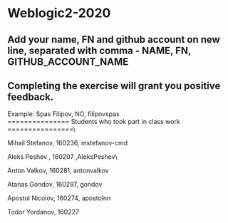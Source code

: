 # Weblogic2-2020
Add your name, FN and github account on new line, separated with comma - NAME, FN, GITHUB_ACCOUNT_NAME
------------------------------------
Completing the exercise will grant you positive feedback.
------------------------------------
Example: Spas Filipov, NO, filipovspas\
=============== Students who took part in class work ================\

Mihail Stefanov, 160236, mstefanov-cmd

Aleks Peshev , 160207 ,AleksPeshev\

Anton Valkov, 160281, antonvalkov

Atanas Gondov, 160297, gondov

Apostol Nicolov, 160274, apostolnn

Todor Yordanov, 160227

